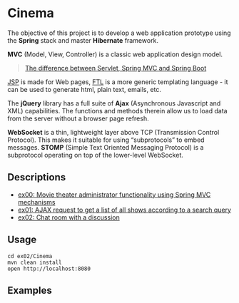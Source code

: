 # Cinema
The objective of this project is to develop a web application prototype using the **Spring** stack and
master **Hibernate** framework.

**MVC** (Model, View, Controller) is a classic web application design model.

>[The difference between Servlet, Spring MVC and Spring Boot](https://javarush.com/groups/posts/3189-raznica-mezhdu-servlet-spring-mvc-i-spring-boot)

[JSP](https://github.com/rbiodies/FWA/tree/main/ex02/Cinema/src/main/webapp/WEB-INF/jsp) is made for Web pages, [FTL](https://github.com/rbiodies/Cinema/tree/master/ex02/Cinema/src/main/webapp/WEB-INF/views) is a more generic templating language - it can be used to generate html, plain text, emails, etc.

The **jQuery** library has a full suite of **Ajax** (Asynchronous Javascript and XML) capabilities. The functions and methods therein allow us to load data from the server without a browser page refresh.

**WebSocket** is a thin, lightweight layer above TCP (Transmission Control Protocol). This makes it suitable for using “subprotocols” to embed messages. **STOMP** (Simple Text Oriented Messaging Protocol) is a subprotocol operating on top of the lower-level WebSocket.
## Descriptions
- [ex00: Movie theater administrator functionality using Spring MVC mechanisms](https://github.com/rbiodies/Cinema/tree/master/ex00/Cinema)
- [ex01: AJAX request to get a list of all shows according to a search query](https://github.com/rbiodies/Cinema/tree/master/ex01/Cinema)
- [ex02: Chat room with a discussion](https://github.com/rbiodies/Cinema/tree/master/ex02/Cinema)
## Usage
```
cd ex02/Cinema
mvn clean install
open http://localhost:8080
```
## Examples
